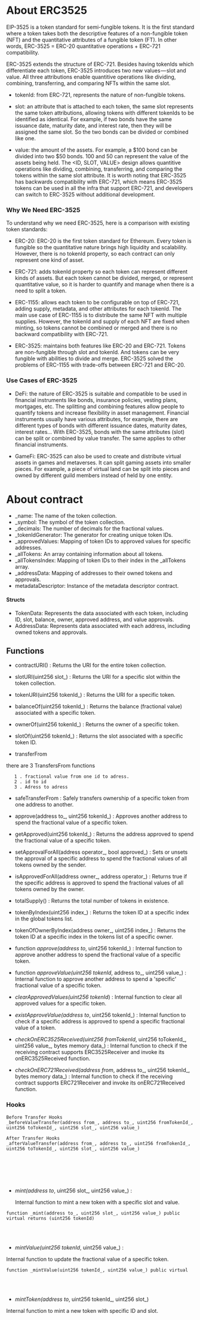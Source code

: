 # About ERC3525

EIP-3525 is a token standard for semi-fungible tokens. It is the first standard where a token takes both the descriptive features of a non-fungible token (NFT) and the quantitative attributes of a fungible token (FT). In other words, ERC-3525 = ERC-20 quantitative operations + ERC-721 compatibility.

ERC-3525 extends the structure of ERC-721. Besides having tokenIds which differentiate each token, ERC-3525 introduces two new values — slot and value. All three attributions enable quantitive operations like dividing, combining, transferring, and comparing NFTs within the same slot.

* tokenId: from ERC-721, represents the nature of non-fungible tokens.

* slot: an attribute that is attached to each token, the same slot represents the same token attributions, allowing tokens with different tokenIds to be identified as identical. For example, if two bonds have the same issuance date, maturity date, and interest rate, then they will be assigned the same slot. So the two bonds can be divided or combined like one.

* value: the amount of the assets. For example, a $100 bond can be divided into two $50 bonds. 100 and 50 can represent the value of the assets being held.
The <ID, SLOT, VALUE> design allows quantitive operations like dividing, combining, transferring, and comparing the tokens within the same slot attribute. It is worth noting that ERC-3525 has backwards compatibility with ERC-721, which means ERC-3525 tokens can be used in all the infra that support ERC-721, and developers can switch to ERC-3525 without additional development.



### Why We Need ERC-3525
To understand why we need ERC-3525, here is a comparison with existing token standards:

* ERC-20: ERC-20 is the first token standard for Ethereum. Every token is fungible so the quantitative nature brings high liquidity and scalability. However, there is no tokenId property, so each contract can only represent one kind of asset.

* ERC-721: adds tokenId property so each token can represent different kinds of assets. But each token cannot be divided, merged, or represent quantitative value, so it is harder to quantify and manage when there is a need to split a token.

* ERC-1155: allows each token to be configurable on top of ERC-721, adding supply, metadata, and other attributes for each tokenId. The main use case of ERC-1155 is to distribute the same NFT with multiple supplies. However, the tokenId and supply of each NFT are fixed when minting, so tokens cannot be combined or merged and there is no backward compatibility with ERC-721.

* ERC-3525: maintains both features like ERC-20 and ERC-721. Tokens are non-fungible through slot and tokenId. And tokens can be very fungible with abilities to divide and merge. ERC-3525 solved the problems of ERC-1155 with trade-offs between ERC-721 and ERC-20.

  

### Use Cases of ERC-3525

* DeFi: the nature of ERC-3525 is suitable and compatible to be used in financial instruments like bonds, insurance policies, vesting plans, mortgages, etc. The splitting and combining features allow people to quantify tokens and increase flexibility in asset management. Financial instruments usually have various attributes, for example, there are different types of bonds with different issuance dates, maturity dates, interest rates… With ERC-3525, bonds with the same attributes (slot) can be split or combined by value transfer. The same applies to other financial instruments.
  
* GameFi: ERC-3525 can also be used to create and distribute virtual assets in games and metaverses. It can split gaming assets into smaller pieces. For example, a piece of virtual land can be split into pieces and owned by different guild members instead of held by one entity.




# About contract

* _name: The name of the token collection.
* _symbol: The symbol of the token collection.
* _decimals: The number of decimals for the fractional values.
* _tokenIdGenerator: The generator for creating unique token IDs.
* _approvedValues: Mapping of token IDs to approved values for specific addresses.
* _allTokens: An array containing information about all tokens.
* _allTokensIndex: Mapping of token IDs to their index in the _allTokens array.
* _addressData: Mapping of addresses to their owned tokens and approvals.
* metadataDescriptor: Instance of the metadata descriptor contract.

  

#### Structs

* TokenData: Represents the data associated with each token, including ID, slot, balance, owner, approved address, and value approvals.
* AddressData: Represents data associated with each address, including owned tokens and approvals.




## Functions


* contractURI() : Returns the URI for the entire token collection.


* slotURI(uint256 slot_) : Returns the URI for a specific slot within the token collection.


* tokenURI(uint256 tokenId_)  : Returns the URI for a specific token.


* balanceOf(uint256 tokenId_) : Returns the balance (fractional value) associated with a specific token.


* ownerOf(uint256 tokenId_)  : Returns the owner of a specific token.


* slotOf(uint256 tokenId_) : Returns the slot associated with a specific token ID.


* transferFrom

 there are 3 TransfersFrom functions 
 
       1 . fractional value from one id to adress.
       2 . id to id
       3 . Adress to adress



* safeTransferFrom : Safely transfers ownership of a specific token from one address to another.



* approve(address to_, uint256 tokenId_) : Approves another address to spend the fractional value of a specific token.



* getApproved(uint256 tokenId_)  : Returns the address approved to spend the fractional value of a specific token.



* setApprovalForAll(address operator_, bool approved_) : Sets or unsets the approval of a specific address to spend the fractional values of all tokens owned by the sender.



* isApprovedForAll(address owner_, address operator_) : Returns true if the specific address is approved to spend the fractional values of all tokens owned by the owner.



* totalSupply()  : Returns the total number of tokens in existence.



* tokenByIndex(uint256 index_) : Returns the token ID at a specific index in the global tokens list.



* tokenOfOwnerByIndex(address owner_, uint256 index_) : Returns the token ID at a specific index in the tokens list of a specific owner.





* function _approve(address to_, uint256 tokenId_)  : Internal function to approve another address to spend the fractional value of a specific token. 


* function _approveValue(uint256 tokenId_, address to_, uint256 value_) : Internal function to approve another address to spend a 'specific' fractional value of a specific token.

  
* _clearApprovedValues(uint256 tokenId_) : Internal function to clear all approved values for a specific token.



* _existApproveValue(address to_, uint256 tokenId_) : Internal function to check if a specific address is approved to spend a specific fractional value of a token.


* _checkOnERC3525Received(uint256 fromTokenId_, uint256 toTokenId_, uint256 value_, bytes memory data_) : Internal function to check if the receiving contract supports ERC3525Receiver and invoke its onERC3525Received function.



* _checkOnERC721Received(address from_, address to_, uint256 tokenId_, bytes memory data_) : Internal function to check if the receiving contract supports ERC721Receiver and invoke its onERC721Received function.




### Hooks

    Before Transfer Hooks
    _beforeValueTransfer(address from_, address to_, uint256 fromTokenId_, uint256 toTokenId_, uint256 slot_, uint256 value_)
    
    After Transfer Hooks
    _afterValueTransfer(address from_, address to_, uint256 fromTokenId_, uint256 toTokenId_, uint256 slot_, uint256 value_)





<br>
<br>

<br>
<br>

*   _mint(address to_, uint256 slot_, uint256 value_)  :

    Internal function to mint a new token with a specific slot and value.

~~~solidity
function _mint(address to_, uint256 slot_, uint256 value_) public virtual returns (uint256 tokenId)
~~~

<br>
<br>

* _mintValue(uint256 tokenId_, uint256 value_) :

 Internal function to update the fractional value of a specific token.


~~~solidity
function _mintValue(uint256 tokenId_, uint256 value_) public virtual
~~~
<br>
<br>


* _mintToken(address to_, uint256 tokenId_, uint256 slot_)
  
Internal function to mint a new token with specific ID and slot.
